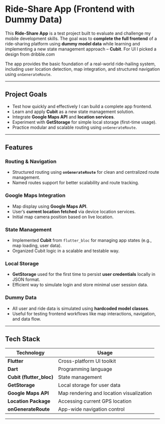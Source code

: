 # Ride-Share App (Frontend with Dummy Data)

This **Ride-Share App** is a test project built to evaluate and challenge my mobile development skills. The goal was to **complete the full frontend** of a ride-sharing platform using **dummy model data** while learning and implementing a new state management approach – **Cubit**. For UI I picked a design from dribble.com

The app provides the basic foundation of a real-world ride-hailing system, including user location detection, map integration, and structured navigation using `onGenerateRoute`.

---

## Project Goals

- Test how quickly and effectively I can build a complete app frontend.
- Learn and apply **Cubit** as a new state management solution.
- Integrate **Google Maps API** and **location services**.
- Experiment with **GetStorage** for simple local storage (first-time usage).
- Practice modular and scalable routing using `onGenerateRoute`.

---

## Features

### Routing & Navigation
- Structured routing using **`onGenerateRoute`** for clean and centralized route management.
- Named routes support for better scalability and route tracking.

### Google Maps Integration
- Map display using **Google Maps API**.
- User’s **current location fetched** via device location services.
- Initial map camera position based on live location.

### State Management
- Implemented **Cubit** from `flutter_bloc` for managing app states (e.g., map loading, user data).
- Organized Cubit logic in a scalable and testable way.

### Local Storage
- **GetStorage** used for the first time to persist **user credentials** locally in JSON format.
- Efficient way to simulate login and store minimal user session data.

### Dummy Data
- All user and ride data is simulated using **hardcoded model classes**.
- Useful for testing frontend workflows like map interactions, navigation, and data flow.

---

## Tech Stack

| Technology         | Usage                                 |
|--------------------|----------------------------------------|
| **Flutter**        | Cross-platform UI toolkit              |
| **Dart**           | Programming language                   |
| **Cubit (flutter_bloc)** | State management             |
| **GetStorage**     | Local storage for user data            |
| **Google Maps API**| Map rendering and location visualization |
| **Location Package**| Accessing current GPS location         |
| **onGenerateRoute**| App-wide navigation control            |

---
